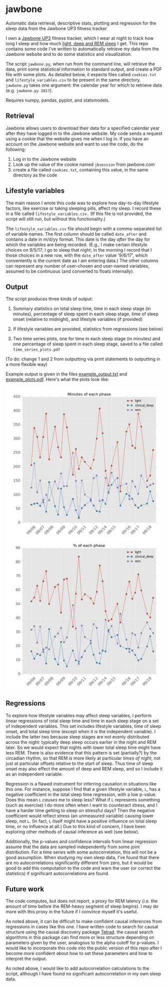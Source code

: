 # jawbone
Automatic data retrieval, descriptive stats, plotting and regression for the sleep data from the Jawbone UP3 fitness tracker

I own a [Jawbone UP3](https://jawbone.com/fitness-tracker/up3) fitness tracker, which I wear at night to track how long I sleep and how much [light, deep and REM sleep](https://en.wikipedia.org/wiki/Sleep_cycle) I get.  This repo contains some code I've written to automatically retrieve my data from the Jawbone website and to do some statistics and visualization.

The script `jawbone.py`, when run from the command line, will retrieve the data, print some statistical information to standard output, and create a PDF file with some plots.  As detailed below, it expects files called `cookies.txt` and `lifestyle_variables.csv` to be present in the same directory.  `jawbone.py` takes one argument: the calendar year for which to retrieve data (e.g. `jawbone.py 2017`).

Requires numpy, pandas, pyplot, and statsmodels.

## Retrieval

Jawbone allows users to download their data for a specified calendar year after they have logged in to the Jawbone website.  My code sends a request using a cookie that the website gives me when I log in.  If you have an account on the Jawbone website and want to use the code, do the following:

1. Log in to the Jawbone website
2. Look up the value of the cookie named `jbsession` from jawbone.com
3. create a file called `cookies.txt`, containing this value, in the same directory as the code

## Lifestyle variables

The main reason I wrote this code was to explore how day-to-day lifestyle factors, like exercise or taking sleeping pills, affect my sleep.  I record these in a file called `lifestyle_variables.csv.`  (If this file is not provided, the script will still run, but without this functionality.)

The `lifestyle_variables.csv` file should begin with a comma-separated list of variable names.  The first column should be called `date_after` and contains a date in m/d/yy format.  This date is the day *after* the day for which the variables are being recorded.  (E.g., I make certain lifestyle choices on 9/5/17; I go to sleep that night; in the morning I record that I those choices in a new row, with the `date_after` value '9/6/17', which conveniently is the current date as I am entering data.)  The other columns can represent any number of user-chosen and user-named variables, assumed to be continuous (and converted to floats internally).

## Output

The script produces three kinds of output:

1. Summary statistics on total sleep time, time in each sleep stage (in minutes), percentage of sleep spent in each sleep stage, time of sleep onset (relative to midnight), and lifestyle variables (if provided)

2. If lifestyle variables are provided, statistics from regressions (see below)

3. Two time series plots, one for time in each sleep stage (in minutes) and one percentage of sleep spent in each sleep stage, saved to a file called `time_series_plots.pdf`

(To do: change 1 and 2 from outputting via print statements to outputting in a more flexible way)

Example output is given in the files [example_output.txt](example_output.txt) and [example_plots.pdf](example_plots.pdf).  Here's what the plots look like:

<img src="https://raw.githubusercontent.com/rfriel/jawbone/c15c6ca04930cc046f0d1ae475853257d0f0f013/example_plots.png">

## Regressions

To explore how lifestyle variables may affect sleep variables, I perform linear regressions of total sleep time and time in each sleep stage on a set of independent variables.  This set includes lifestyle variables, time of sleep onset, and total sleep time (except when it is the independent variable).  I include the latter two because sleep stages are not evenly distributed across the night: typically deep sleep occurs earlier in the night and REM later.  So we would expect that nights with lower total sleep time might have less REM.  There is also evidence that this pattern is set (partially?) by the circadian rhythm, so that REM is more likely at particular *times of night*, not just at particular offsets relative to the start of sleep.  Thus time of sleep onset may also effect the amount of deep and REM sleep, and so I include it as an independent variable.

Regression is a flawed instrument for inferring causation in situations like this one.  For instance, suppose I find that a given lifestyle variable, `L`, has a negative coefficient in the total sleep time regression, with a low p-value.  Does this mean `L` *causes* me to sleep less?  What if `L` represents something (such as exercise) I do more often when I want to counteract stress, and I have a harder time getting to sleep on stressful days?  Then the negative coefficient would reflect stress (an unmeasured variable) causing lower sleep, not `L`.  (In fact, `L` itself might have a *positive* influence on total sleep time, or no influence at all.)  Due to this kind of concern, I have been exploring other methods of causal inference as well (see below).

Additionally, the p-values and confidence intervals from linear regression assume that the data are sampled independently from some joint distribution.  For a time series with some autocorrelation, this will not be a good assumption.  When studying my own sleep data, I've found that there are no autocorrelations significantly different from zero, but it would be good to add this computation to the code and warn the user (or correct the statistics) if significant autocorrelations are found.

## Future work

The code computes, but does not report, a proxy for REM latency (i.e. the amount of time before the REM-heavy segment of sleep begins).  I may do more with this proxy in the future if I convince myself it's useful.

As noted above, it can be difficult to make confident causal inferences from regressions in cases like this one.  I have written code to search for causal structure using the causal discovery package [Tetrad](http://www.phil.cmu.edu/tetrad/).  the causal search algorithms in this package can find more or less structure depending on parameters given by the user, analogous to the alpha cutoff for p-values.  I would like to incorporate this code into the public version of this repo after I become more confident about how to set these parameters and how to interpret the output.

As noted above, I would like to add autocorrelation calculations to the script, although I have found no significant autocorrelation in my own sleep data.
